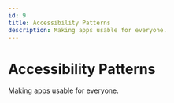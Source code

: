 ```yaml
---
id: 9
title: Accessibility Patterns
description: Making apps usable for everyone.
---
```


# Accessibility Patterns

Making apps usable for everyone.
